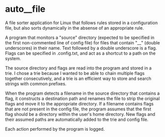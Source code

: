 # auto__file
A file sorter application for Linux that follows rules stored in a configuration file, but also sorts dynamically in the absense of an appropriate rule.

A program that monitors a "source" directory (expected to be specified in the first non-commented line of config file) for files that contain "__" (double underscores) in their name. Text followed by a double underscore is a flag. Flags can be specified in .config.txt, and act as a shortcut to a path on the system. 

The source directory and flags are read into the program and stored in a trie. I chose a trie because I wanted to be able to chain multiple flags together consecutively, and a trie is an efficient way to store and search strings with common prefixes.

When the program detects a filename in the source directory that contains a flag, it constructs a destination path and renames the file to strip the original flags and move it to the appropriate directory. If a filename contains flags that are not present in the config file, the program assumes that the first flag should be a directory within the user's home directory. New flags and their assumed paths are automatically added to the trie and config file.

Each action performed by the program is logged.
